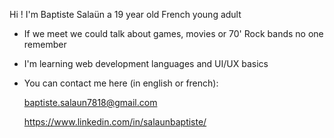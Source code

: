 Hi ! I'm Baptiste Salaün a 19 year old French young adult
- If we meet we could talk about games, movies or 70' Rock bands no one remember 
- I'm learning web development languages and UI/UX basics
- You can contact me here (in english or french): 

  baptiste.salaun7818@gmail.com 
  
  https://www.linkedin.com/in/salaunbaptiste/
  
<!---
Baptiste-Salaun/Baptiste-Salaun is a ✨ special ✨ repository because its `README.md` (this file) appears on your GitHub profile.
You can click the Preview link to take a look at your changes.
--->
